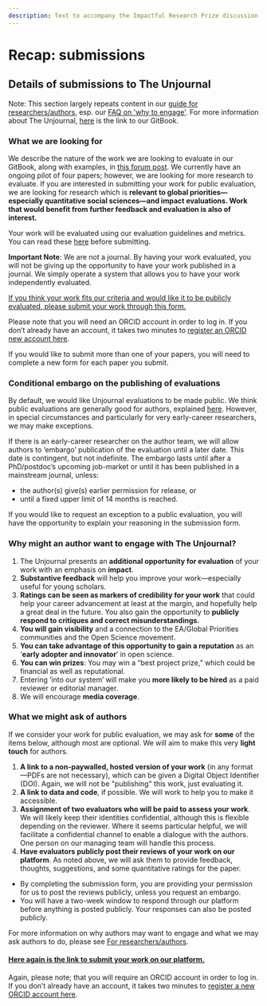 ```yaml
---
description: Text to accompany the Impactful Research Prize discussion
---
```


# Recap: submissions

## Details of submissions to The Unjournal

Note: This section largely repeats content in our [guide for researchers/authors](https://docs.google.com/document/d/1DAgVYq0LW5\_sx30XP7PeM3isBzsxvivqzxDFsZao7TA/edit?usp=sharing), esp. our [FAQ on 'why to engage'](../../../faq-interaction/for-researchers-authors.md#why-should-researchers-and-groups-submit-their-work-to-and-engage-with-the-unjournal). For more information about The Unjournal, [here](https://effective-giving-marketing.gitbook.io/unjournal-x-ea-and-global-priorities-research/) is the link to our GitBook.

### What we are looking for

We describe the nature of the work we are looking to evaluate in our GitBook, along with examples, in [this forum post](https://forum.effectivealtruism.org/posts/kftzYdmZf4nj2ExN7/what-pivotal-and-useful-research-would-you-like-to-see#Some\_suggested\_\_sort\_of\_things\_we\_might\_be\_looking\_for\_). We currently have an ongoing pilot of four papers; however, we are looking for more research to evaluate. If you are interested in submitting your work for public evaluation, we are looking for research which is **relevant to global priorities—especially quantitative social sciences—and impact evaluations. Work that would benefit from further feedback and evaluation is also of interest.**

Your work will be evaluated using our evaluation guidelines and metrics. You can read these [here](../../../policies-projects-evaluation-workflow/evaluation/guidelines-for-evaluators/) before submitting.

**Important Note**: We are not a journal. By having your work evaluated, you will not be giving up the opportunity to have your work published in a journal. We simply operate a system that allows you to have your work independently evaluated.

[If you think your work fits our criteria and would like it to be publicly evaluated, please submit your work through this form.](https://unjournaldev.cloud68.co/kotahi/versions/07ee3dd9-4f5b-42bf-bb4e-b9b818fe80f2/submit)

Please note that you will need an ORCID account in order to log in. If you don’t already have an account, it takes two minutes to [register an ORCID new account here](https://orcid.org/register).

If you would like to submit more than one of your papers, you will need to complete a new form for each paper you submit.

### Conditional embargo on the publishing of evaluations

By default, we would like Unjournal evaluations to be made public. We think public evaluations are generally good for authors, explained [here](../../../faq-interaction/for-researchers-authors.md#why-should-researchers-and-groups-submit-their-work-to-and-engage-with-the-unjournal). However, in special circumstances and particularly for very early-career researchers, we may make exceptions.

If there is an early-career researcher on the author team, we will allow authors to ‘embargo’ publication of the evaluation until a later date. This date is contingent, but not indefinite. The embargo lasts until after a PhD/postdoc’s upcoming job-market or until it has been published in a mainstream journal, unless:

* the author(s) give(s) earlier permission for release, or
* until a fixed upper limit of 14 months is reached.

If you would like to request an exception to a public evaluation, you will have the opportunity to explain your reasoning in the submission form.

### Why might an author want to engage with The Unjournal?

1. The Unjournal presents an **additional opportunity for evaluation** of your work with an emphasis on **impact**.
2. **Substantive feedback** will help you improve your work—especially useful for young scholars.
3. **Ratings can be seen as markers of credibility for your work** that could help your career advancement at least at the margin, and hopefully help a great deal in the future. You also gain the opportunity to **publicly respond to critiques and correct misunderstandings.**
4. **You will gain visibility** and a connection to the EA/Global Priorities communities and the Open Science movement.
5. **You can take advantage of this opportunity to gain a reputation** as an ‘**early adopter and innovator**’ in open science.
6. **You can win prizes**: You may win a “best project prize,” which could be financial as well as reputational.
7. Entering ‘into our system’ will make you **more likely to be hired** as a paid reviewer or editorial manager.
8. We will encourage **media coverage**.

### What we might ask of authors

If we consider your work for public evaluation, we may ask for **some** of the items below, although most are optional. We will aim to make this very **light touch** for authors.

1. **A link to a non-paywalled, hosted version of your work** (in any format—PDFs are not necessary), which can be given a Digital Object Identifier (DOI). Again, we will not be "publishing" this work, just evaluating it.
2. **A link to data and code**, if possible. We will work to help you to make it accessible.
3. **Assignment of two evaluators who will be paid to assess your work**. We will likely keep their identities confidential, although this is flexible depending on the reviewer. Where it seems particular helpful, we will facilitate a confidential channel to enable a dialogue with the authors. One person on our managing team will handle this process.
4. **Have evaluators publicly post their reviews of your work on our platform**. As noted above, we will ask them to provide feedback, thoughts, suggestions, and some quantitative ratings for the paper.

* By completing the submission form, you are providing your permission for us to post the reviews publicly, unless you request an embargo.
* You will have a two-week window to respond through our platform before anything is posted publicly. Your responses can also be posted publicly.

For more information on why authors may want to engage and what we may ask authors to do, please see [For researchers/authors](../../../faq-interaction/for-researchers-authors.md).

#### [Here again is the link to submit your work on our platform.](https://unjournaldev.cloud68.co/kotahi/versions/07ee3dd9-4f5b-42bf-bb4e-b9b818fe80f2/submit)

Again, please note; that you will require an ORCID account in order to log in. If you don’t already have an account, it takes two minutes to [register a new ORCID account here](https://orcid.org/register).
